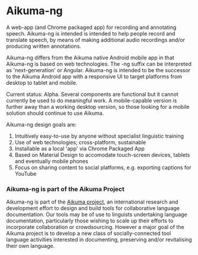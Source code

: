 # Aikuma-ng #

A web-app (and Chrome packaged app) for recording and annotating speech. Aikuma-ng is intended is intended to help people record and translate speech, by means of making additional audio recordings and/or producing written annotations.

Aikuma-ng differs from the Aikuma native Android mobile app in that Aikuma-ng is based on web technologies. The -ng suffix can be interpreted as 'next-generation' or Angular. Aikuma-ng is intended to be the successor
to the Aikuma Android app with a responsive UI to target platforms from desktop to tablet and mobile.

Current status: Alpha. Several components are functional but it cannot currently be used to do meaningful work. A mobile-capable version is further away than a working desktop version, so those looking for a mobile
solution should continue to use Aikuma.

Aikuma-ng design goals are:

1. Intuitively easy-to-use by anyone without specialist linguistic training
2. Use of web technologies; cross-platform, sustainable
3. Installable as a local 'app' via Chrome Packaged App
4. Based on Material Design to accomodate touch-screen devices, tablets and eventually mobile phones
5. Focus on sharing content to social platforms, e.g. exporting captions for YouTube

### Aikuma-ng is part of the Aikuma Project ###

Aikuma-ng is part of the [Aikuma project](http://www.aikuma.org), an international research and development effort to design and build tools for collaborative language documentation.
Our tools may be of use to linguists undertaking language documentation, particularly those wishing to scale up their efforts to incorporate collaboration or crowdsourcing.
However a major goal of the Aikuma project is to develop a new class of socially-connected tool language activities interested in documenting, preserving and/or revitalising
their own language.






